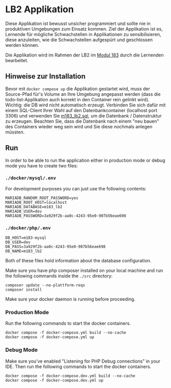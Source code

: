 # LB2 Applikation
Diese Applikation ist bewusst unsicher programmiert und sollte nie in produktiven Umgebungen zum Einsatz kommen. Ziel der Applikation ist es, Lernende für mögliche Schwachstellen in Applikationen zu sensibilisieren, diese anzuleiten, wie die Schwachstellen aufgespürt und geschlossen werden können.

Die Applikation wird im Rahmen der LB2 im [Modul 183](https://gitlab.com/ch-tbz-it/Stud/m183/m183) durch die Lernenden bearbeitet.

## Hinweise zur Installation
Bevor mit `docker compose up` die Applikation gestartet wird, muss der Source-Pfad für's Volume an Ihre Umgebung angepasst werden (dass die todo-list-Applikation auch korrekt in den Container rein gelinkt wird). Wichtig: die DB wird nicht automatisch erzeugt. Verbinden Sie sich dafür mit einem SQL-Client Ihrer Wahl auf den Datenbankcontainer (localhost port 3306) und verwenden Sie [m183_lb2.sql](src/m183_lb2.sql), um die Datenbank / Datenstruktur zu erzeugen. Beachten Sie, dass die Datenbank nach einem "neu bauen" des Containers wieder weg sein wird und Sie diese nochmals anlegen müssten.

## Run
In order to be able to run the application either in production mode or debug mode you have to create two files:

### `./docker/mysql/.env`

For development purposes you can just use the following contents:

```
MARIADB_RANDOM_ROOT_PASSWORD=yes
MARIADB_ROOT_HOST=localhost
MARIADB_DATABASE=m183_lb2
MARIADB_USER=dev
MARIADB_PASSWORD=3a929f2b-aa0c-4243-95e0-907b56eae698
```

### `./docker/php/.env`

```
DB_HOST=m183-mysql
DB_USER=dev
DB_PASS=3a929f2b-aa0c-4243-95e0-907b56eae698
DB_NAME=m183_lb2
```

Both of these files hold information about the database configuration. 

Make sure you have php composer installed on your local machine and run the following commands inside the `./src` directory:
```
composer update --no-plattform-reqs
composer install
```

Make sure your docker daemon is running before proceeding.

### Production Mode

Run the following commands to start the docker containers.

```
docker compose -f docker-compose.yml build --no-cache
docker compose -f docker-compose.yml up
```

### Debug Mode

Make sure you've enabled "Listening for PHP Debug connections" in your IDE. 
Then run the following commands to start the docker containers.

```
docker compose -f docker-compose.dev.yml build --no-cache
docker compose -f docker-compose.dev.yml up
```